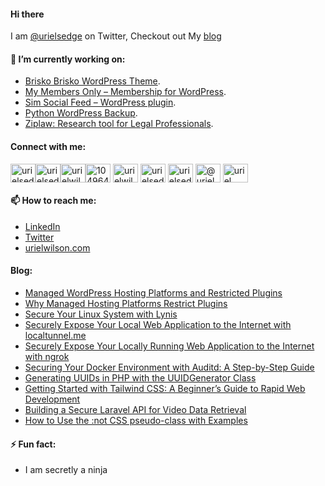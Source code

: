 #### Hi there

<!--
**devuri/devuri** is a ✨ _special_ ✨ repository because its `README.md` (this file) appears on your GitHub profile.
-->
I am [@urielsedge](https://twitter.com/urielsedge) on Twitter, Checkout out My [blog](http://urielwilson.com/)

#### 🔭 I’m currently working on:
* [Brisko Brisko WordPress Theme](https://wordpress.org/themes/brisko/).
* [My Members Only – Membership for WordPress](https://wordpress.org/plugins/iceyi-members-only/).
* [Sim Social Feed – WordPress plugin](https://wordpress.org/plugins/sim-social-feed/).
* [Python WordPress Backup](https://github.com/devuri/python-wpbackup).
* [Ziplaw: Research tool for Legal Professionals](http://ziplaw.com/).

<!-- #### 👯 I’m looking to collaborate on ...-->

#### Connect with me:
<p align="left">
<a href="https://codepen.io/devuri" target="blank"><img align="center" src="https://raw.githubusercontent.com/rahuldkjain/github-profile-readme-generator/master/src/images/icons/Social/codepen.svg" alt="urielsedge" height="30" width="40" /></a><a href="https://twitter.com/urielsedge" target="blank"><img align="center" src="https://raw.githubusercontent.com/rahuldkjain/github-profile-readme-generator/master/src/images/icons/Social/twitter.svg" alt="urielsedge" height="30" width="40" /></a><a href="https://linkedin.com/in/urielwilson" target="blank"><img align="center" src="https://raw.githubusercontent.com/rahuldkjain/github-profile-readme-generator/master/src/images/icons/Social/linked-in-alt.svg" alt="urielwilson" height="30" width="40" /></a><a href="https://stackoverflow.com/users/10496432" target="blank"><img align="center" src="https://raw.githubusercontent.com/rahuldkjain/github-profile-readme-generator/master/src/images/icons/Social/stack-overflow.svg" alt="10496432" height="30" width="40" /></a>
<a href="https://kaggle.com/urielwilson" target="blank"><img align="center" src="https://raw.githubusercontent.com/rahuldkjain/github-profile-readme-generator/master/src/images/icons/Social/kaggle.svg" alt="urielwilson" height="30" width="40" /></a>
<a href="https://instagram.com/urielsedge" target="blank"><img align="center" src="https://raw.githubusercontent.com/rahuldkjain/github-profile-readme-generator/master/src/images/icons/Social/instagram.svg" alt="urielsedge" height="30" width="40" /></a>
<a href="https://dribbble.com/urielsedge" target="blank"><img align="center" src="https://raw.githubusercontent.com/rahuldkjain/github-profile-readme-generator/master/src/images/icons/Social/dribbble.svg" alt="urielsedge" height="30" width="40" /></a>
<a href="https://medium.com/@urielsedge" target="blank"><img align="center" src="https://raw.githubusercontent.com/rahuldkjain/github-profile-readme-generator/master/src/images/icons/Social/medium.svg" alt="@urielsedge" height="30" width="40" /></a>
<a href="https://www.youtube.com/channel/UCBOOtQdEGNS71R2cDmn5uQQ" target="blank"><img align="center" src="https://raw.githubusercontent.com/rahuldkjain/github-profile-readme-generator/master/src/images/icons/Social/youtube.svg" alt="uriel wilson" height="30" width="40" /></a>
</p>


<!-- #### 💬 Ask me about ... -->

#### 📫 How to reach me:
* [LinkedIn](https://jm.linkedin.com/in/urielwilson)
* [Twitter](https://twitter.com/urielsedge)
* [urielwilson.com](http://urielwilson.com/)

#### Blog:
<!-- BLOG-POST-LIST:START -->
- [Managed WordPress Hosting Platforms and Restricted Plugins](https://urielwilson.com/managed-wordpress-hosting-platforms-and-restricted-plugins/)
- [Why Managed Hosting Platforms Restrict Plugins](https://urielwilson.com/why-managed-hosting-platforms-restrict-plugins/)
- [Secure Your Linux System with Lynis](https://urielwilson.com/secure-your-linux-system-with-lynis/)
- [Securely Expose Your Local Web Application to the Internet with localtunnel.me](https://urielwilson.com/securely-expose-your-local-web-application-to-the-internet-with-localtunnel-me/)
- [Securely Expose Your Locally Running Web Application to the Internet with ngrok](https://urielwilson.com/securely-expose-your-locally-running-web-application-to-the-internet-with-ngrok/)
- [Securing Your Docker Environment with Auditd: A Step-by-Step Guide](https://urielwilson.com/securing-your-docker-environment-with-auditd-a-step-by-step-guide/)
- [Generating UUIDs in PHP with the UUIDGenerator Class](https://urielwilson.com/generating-uuids-in-php-with-the-uuidgenerator-class/)
- [Getting Started with Tailwind CSS: A Beginner’s Guide to Rapid Web Development](https://urielwilson.com/getting-started-with-tailwind-css-a-beginners-guide-to-rapid-web-development/)
- [Building a Secure Laravel API for Video Data Retrieval](https://urielwilson.com/building-a-secure-laravel-api-for-video-data-retrieval/)
- [How to Use the :not CSS pseudo-class with Examples](https://urielwilson.com/how-to-use-the-not-css-pseudo-class-with-examples/)
<!-- BLOG-POST-LIST:END -->


#### ⚡ Fun fact:
* I am secretly a ninja 


